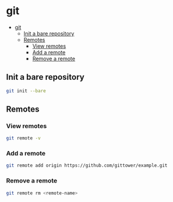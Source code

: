 # git
<!--ts-->
* [git](git.md#git)
   * [Init a bare repository](git.md#init-a-bare-repository)
   * [Remotes](git.md#remotes)
      * [View remotes](git.md#view-remotes)
      * [Add a remote](git.md#add-a-remote)
      * [Remove a remote](git.md#remove-a-remote)

<!-- Added by: runner, at: Fri Jul 30 08:37:55 UTC 2021 -->

<!--te-->

## Init a bare repository
```bash
git init --bare
```

## Remotes

### View remotes
```bash
git remote -v
```

### Add a remote
```bash
git remote add origin https://github.com/gittower/example.git
```

### Remove a remote
```bash
git remote rm <remote-name>
```
